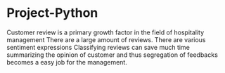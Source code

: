 # Project-Python


Customer review is a primary growth factor in the field of hospitality management
There are a large amount of reviews.
There are various sentiment expressions
Classifying reviews can save much time summarizing the opinion of customer and thus segregation of feedbacks becomes a easy job for the management.
